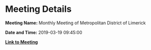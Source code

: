 # Meeting Details

**Meeting Name:** Monthly Meeting of Metropolitan District of Limerick

**Date and Time:** 2019-03-19 09:45:00

**[Link to Meeting](https://www.limerick.ie/council/whats-on/monthly-meeting-metropolitan-district-limerick-50)**
